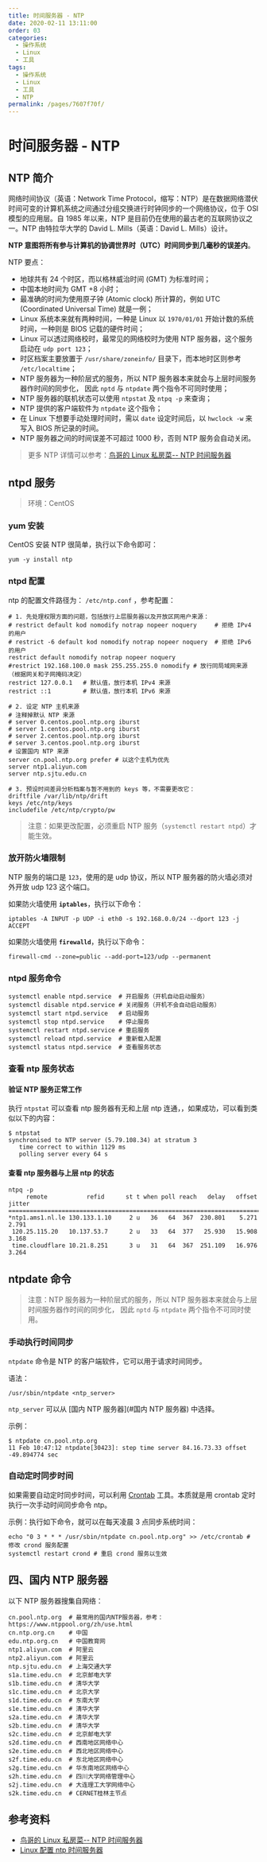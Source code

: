 ```yaml
---
title: 时间服务器 - NTP
date: 2020-02-11 13:11:00
order: 03
categories:
  - 操作系统
  - Linux
  - 工具
tags:
  - 操作系统
  - Linux
  - 工具
  - NTP
permalink: /pages/7607f70f/
---
```


# 时间服务器 - NTP

## NTP 简介

网络时间协议（英语：Network Time Protocol，缩写：NTP）是在数据网络潜伏时间可变的计算机系统之间通过分组交换进行时钟同步的一个网络协议，位于 OSI 模型的应用层。自 1985 年以来，NTP 是目前仍在使用的最古老的互联网协议之一。NTP 由特拉华大学的 David L. Mills（英语：David L. Mills）设计。

**NTP 意图将所有参与计算机的协调世界时（UTC）时间同步到几毫秒的误差内**。

NTP 要点：

- 地球共有 24 个时区，而以格林威治时间 (GMT) 为标准时间；
- 中国本地时间为 GMT +8 小时；
- 最准确的时间为使用原子钟 (Atomic clock) 所计算的，例如 UTC (Coordinated Universal Time) 就是一例；
- Linux 系统本来就有两种时间，一种是 Linux 以 `1970/01/01` 开始计数的系统时间，一种则是 BIOS 记载的硬件时间；
- Linux 可以透过网络校时，最常见的网络校时为使用 NTP 服务器，这个服务启动在 `udp port 123`；
- 时区档案主要放置于 `/usr/share/zoneinfo/` 目录下，而本地时区则参考 `/etc/localtime`；
- NTP 服务器为一种阶层式的服务，所以 NTP 服务器本来就会与上层时间服务器作时间的同步化， 因此 `nptd` 与 `ntpdate` 两个指令不可同时使用；
- NTP 服务器的联机状态可以使用 `ntpstat` 及 `ntpq -p` 来查询；
- NTP 提供的客户端软件为 `ntpdate` 这个指令；
- 在 Linux 下想要手动处理时间时，需以 `date` 设定时间后，以 `hwclock -w` 来写入 BIOS 所记录的时间。
- NTP 服务器之间的时间误差不可超过 1000 秒，否则 NTP 服务会自动关闭。

> 更多 NTP 详情可以参考：[鸟哥的 Linux 私房菜-- NTP 时间服务器](http://cn.linux.vbird.org/linux_server/0440ntp.php)

## ntpd 服务

> 环境：CentOS

### yum 安装

CentOS 安装 NTP 很简单，执行以下命令即可：

```shell
yum -y install ntp
```

### ntpd 配置

ntp 的配置文件路径为： `/etc/ntp.conf` ，参考配置：

```shell
# 1. 先处理权限方面的问题，包括放行上层服务器以及开放区网用户来源：
# restrict default kod nomodify notrap nopeer noquery     # 拒绝 IPv4 的用户
# restrict -6 default kod nomodify notrap nopeer noquery  # 拒绝 IPv6 的用户
restrict default nomodify notrap nopeer noquery
#restrict 192.168.100.0 mask 255.255.255.0 nomodify # 放行同局域网来源（根据网关和子网掩码决定）
restrict 127.0.0.1   # 默认值，放行本机 IPv4 来源
restrict ::1         # 默认值，放行本机 IPv6 来源

# 2. 设定 NTP 主机来源
# 注释掉默认 NTP 来源
# server 0.centos.pool.ntp.org iburst
# server 1.centos.pool.ntp.org iburst
# server 2.centos.pool.ntp.org iburst
# server 3.centos.pool.ntp.org iburst
# 设置国内 NTP 来源
server cn.pool.ntp.org prefer # 以这个主机为优先
server ntp1.aliyun.com
server ntp.sjtu.edu.cn

# 3. 预设时间差异分析档案与暂不用到的 keys 等，不需要更改它：
driftfile /var/lib/ntp/drift
keys /etc/ntp/keys
includefile /etc/ntp/crypto/pw
```

> 注意：如果更改配置，必须重启 NTP 服务（`systemctl restart ntpd`）才能生效。

### 放开防火墙限制

NTP 服务的端口是 `123`，使用的是 udp 协议，所以 NTP 服务器的防火墙必须对外开放 udp 123 这个端口。

如果防火墙使用 **`iptables`**，执行以下命令：

```shell
iptables -A INPUT -p UDP -i eth0 -s 192.168.0.0/24 --dport 123 -j ACCEPT
```

如果防火墙使用 **`firewalld`**，执行以下命令：

```shell
firewall-cmd --zone=public --add-port=123/udp --permanent
```

### ntpd 服务命令

```shell
systemctl enable ntpd.service  # 开启服务（开机自动启动服务）
systemctl disable ntpd.service # 关闭服务（开机不会自动启动服务）
systemctl start ntpd.service   # 启动服务
systemctl stop ntpd.service    # 停止服务
systemctl restart ntpd.service # 重启服务
systemctl reload ntpd.service  # 重新载入配置
systemctl status ntpd.service  # 查看服务状态
```

### 查看 ntp 服务状态

#### 验证 NTP 服务正常工作

执行 `ntpstat` 可以查看 ntp 服务器有无和上层 ntp 连通，，如果成功，可以看到类似以下的内容：

```shell
$ ntpstat
synchronised to NTP server (5.79.108.34) at stratum 3
   time correct to within 1129 ms
   polling server every 64 s
```

#### 查看 ntp 服务器与上层 ntp 的状态

```shell
ntpq -p
     remote           refid      st t when poll reach   delay   offset  jitter
==============================================================================
*ntp1.ams1.nl.le 130.133.1.10     2 u   36   64  367  230.801    5.271   2.791
 120.25.115.20   10.137.53.7      2 u   33   64  377   25.930   15.908   3.168
 time.cloudflare 10.21.8.251      3 u   31   64  367  251.109   16.976   3.264
```

## ntpdate 命令

> 注意：NTP 服务器为一种阶层式的服务，所以 NTP 服务器本来就会与上层时间服务器作时间的同步化， 因此 `nptd` 与 `ntpdate` 两个指令不可同时使用。

### 手动执行时间同步

`ntpdate` 命令是 NTP 的客户端软件，它可以用于请求时间同步。

语法：

```shell
/usr/sbin/ntpdate <ntp_server>
```

`ntp_server` 可以从 [国内 NTP 服务器](#国内 NTP 服务器) 中选择。

示例：

```shell
$ ntpdate cn.pool.ntp.org
11 Feb 10:47:12 ntpdate[30423]: step time server 84.16.73.33 offset -49.894774 sec
```

### 自动定时同步时间

如果需要自动定时同步时间，可以利用 [Crontab](#crontab) 工具。本质就是用 crontab 定时执行一次手动时间同步命令 ntp。

示例：执行如下命令，就可以在每天凌晨 3 点同步系统时间：

```shell
echo "0 3 * * * /usr/sbin/ntpdate cn.pool.ntp.org" >> /etc/crontab # 修改 crond 服务配置
systemctl restart crond # 重启 crond 服务以生效
```

## 四、国内 NTP 服务器

以下 NTP 服务器搜集自网络：

```shell
cn.pool.ntp.org  # 最常用的国内NTP服务器，参考：https://www.ntppool.org/zh/use.html
cn.ntp.org.cn    # 中国
edu.ntp.org.cn   # 中国教育网
ntp1.aliyun.com  # 阿里云
ntp2.aliyun.com  # 阿里云
ntp.sjtu.edu.cn  # 上海交通大学
s1a.time.edu.cn  # 北京邮电大学
s1b.time.edu.cn  # 清华大学
s1c.time.edu.cn  # 北京大学
s1d.time.edu.cn  # 东南大学
s1e.time.edu.cn  # 清华大学
s2a.time.edu.cn  # 清华大学
s2b.time.edu.cn  # 清华大学
s2c.time.edu.cn  # 北京邮电大学
s2d.time.edu.cn  # 西南地区网络中心
s2e.time.edu.cn  # 西北地区网络中心
s2f.time.edu.cn  # 东北地区网络中心
s2g.time.edu.cn  # 华东南地区网络中心
s2h.time.edu.cn  # 四川大学网络管理中心
s2j.time.edu.cn  # 大连理工大学网络中心
s2k.time.edu.cn  # CERNET桂林主节点
```

## 参考资料

- [鸟哥的 Linux 私房菜-- NTP 时间服务器](http://cn.linux.vbird.org/linux_server/0440ntp.php)
- [Linux 配置 ntp 时间服务器](https://www.cnblogs.com/quchunhui/p/7658853.html)